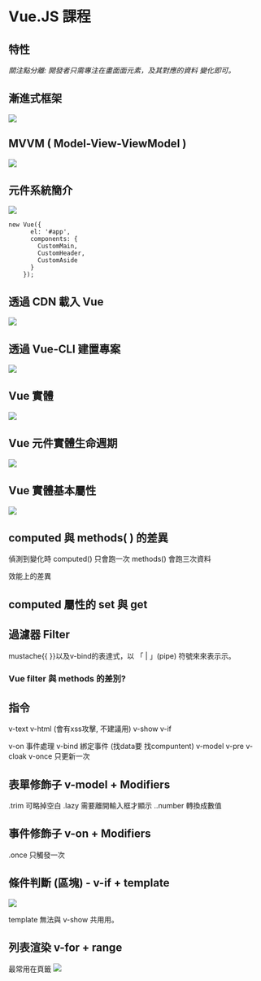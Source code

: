 # Vue.JS 課程


## 特性
*關注點分離: 開發者只需專注在畫⾯面元素，及其對應的資料
變化即可。*

## 漸進式框架

![](https://g0vhackmd.blob.core.windows.net/g0v-hackmd-images/upload_8702f79e85008b191d0b0be949135c93)

##  MVVM ( Model-View-ViewModel )

![](https://g0vhackmd.blob.core.windows.net/g0v-hackmd-images/upload_8c98af7d3caa0e00a6c6585c70ce14e4)

##  元件系統簡介

![](https://g0vhackmd.blob.core.windows.net/g0v-hackmd-images/upload_0d08d1ea6ca8972c560953d536f2faa6)




```
new Vue({
      el: '#app',
      components: {
        CustomMain,
        CustomHeader,
        CustomAside
      }
    });
```

##  透過 CDN 載入 Vue

![](https://g0vhackmd.blob.core.windows.net/g0v-hackmd-images/upload_aa73221ad3d9b755eb28b898c12e5525)


##  透過 Vue-CLI 建置專案

![](https://g0vhackmd.blob.core.windows.net/g0v-hackmd-images/upload_f08fa3228db7bf5654f7eaaa1332305d)



##  Vue 實體

![](https://g0vhackmd.blob.core.windows.net/g0v-hackmd-images/upload_9e35a0179cdcbea61458d08f6a800577)


## Vue 元件實體生命週期
![](https://g0vhackmd.blob.core.windows.net/g0v-hackmd-images/upload_fb4ed239c303e209a9b45d84f1ea0d61)

##  Vue 實體基本屬性

![](https://g0vhackmd.blob.core.windows.net/g0v-hackmd-images/upload_ce039b50776988e690883e6c3da633e9)



##  computed 與 methods( ) 的差異

偵測到變化時
computed() 只會跑一次
methods() 會跑三次資料

效能上的差異

##  computed 屬性的 set 與 get


##  過濾器 Filter
mustache{{ }}以及v-bind的表達式，以
「 | 」(pipe) 符號來來表⽰示。

### Vue filter 與 methods 的差別?


## 指令
v-text
v-html (會有xss攻擊, 不建議用)
v-show
v-if

v-on 事件處理
v-bind 綁定事件
(找data要 找compuntent)
v-model
v-pre
v-cloak
v-once 只更新一次

##  表單修飾子 v-model + Modifiers
.trim 可略掉空白
.lazy 需要離開輸入框才顯示
..number 轉換成數值

##  事件修飾子 v-on + Modifiers
.once 只觸發一次

##  條件判斷 (區塊) - v-if + template
![](https://g0vhackmd.blob.core.windows.net/g0v-hackmd-images/upload_36b652541d645819b1a160d9013ed0b9)


template 無法與 v-show 共⽤用。

##  列表渲染 v-for + range

最常用在頁籤
![](https://g0vhackmd.blob.core.windows.net/g0v-hackmd-images/upload_1ba435c77b10d81edd9931ac6f487151)



